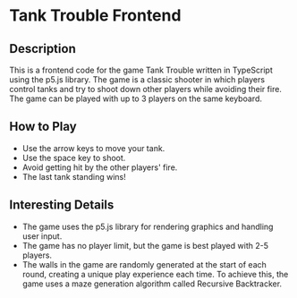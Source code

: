 # Tank Trouble Frontend

## Description

This is a frontend code for the game Tank Trouble written in TypeScript using the p5.js library. The game is a classic shooter in which players control tanks and try to shoot down other players while avoiding their fire. The game can be played with up to 3 players on the same keyboard.

## How to Play

- Use the arrow keys to move your tank.
- Use the space key to shoot.
- Avoid getting hit by the other players' fire.
- The last tank standing wins!

## Interesting Details
- The game uses the p5.js library for rendering graphics and handling user input.
- The game has no player limit, but the game is best played with 2-5 players.
- The walls in the game are randomly generated at the start of each round, creating a unique play experience each time. To achieve this, the game uses a maze generation algorithm called Recursive Backtracker.
